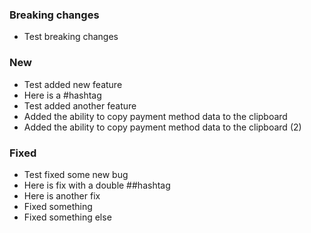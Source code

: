 ### Breaking changes
- Test breaking changes

### New
- Test added new feature
- Here is a #hashtag
- Test added another feature- Added the ability to copy payment method data to the clipboard
- Added the ability to copy payment method data to the clipboard (2)

### Fixed
- Test fixed some new bug
- Here is fix with a double ##hashtag
- Here is another fix- Fixed something
- Fixed something else


